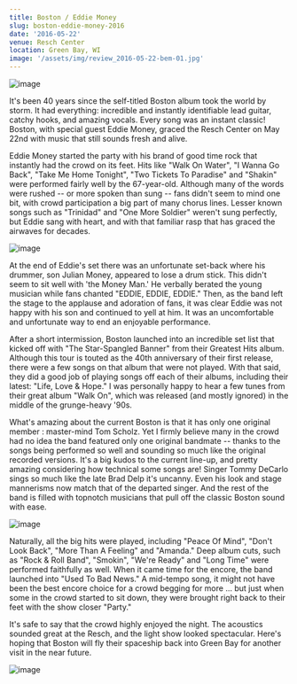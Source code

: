 ```yaml
---
title: Boston / Eddie Money
slug: boston-eddie-money-2016
date: '2016-05-22'
venue: Resch Center
location: Green Bay, WI
image: '/assets/img/review_2016-05-22-bem-01.jpg'
---
```


![image](/assets/img/review_2016-05-22-bem-01.jpg)

It's been 40 years since the self-titled Boston album took the world by storm. It had everything: incredible and instantly identifiable lead guitar, catchy hooks, and amazing vocals. Every song was an instant classic! Boston, with special guest Eddie Money, graced the Resch Center on May 22nd with music that still sounds fresh and alive.

Eddie Money started the party with his brand of good time rock that instantly had the crowd on its feet. Hits like "Walk On Water", "I Wanna Go Back", "Take Me Home Tonight", "Two Tickets To Paradise" and "Shakin" were performed fairly well by the 67-year-old. Although many of the words were rushed -- or more spoken than sung -- fans didn't seem to mind one bit, with crowd participation a big part of many chorus lines. Lesser known songs such as "Trinidad" and "One More Soldier" weren't sung perfectly, but Eddie sang with heart, and with that familiar rasp that has graced the airwaves for decades. 

![image](/assets/img/review_2016-05-22-bem-02.jpg)

At the end of Eddie's set there was an unfortunate set-back where his drummer, son Julian Money, appeared to lose a drum stick. This didn't seem to sit well with 'the Money Man.' He verbally berated the young musician while fans chanted "EDDIE, EDDIE, EDDIE." Then, as the band left the stage to the applause and adoration of fans, it was clear Eddie was not happy with his son and continued to yell at him. It was an uncomfortable and unfortunate way to end an enjoyable performance.

After a short intermission, Boston launched into an incredible set list that kicked off with "The Star-Spangled Banner" from their Greatest Hits album. Although this tour is touted as the 40th anniversary of their first release, there were a few songs on that album that were not played. With that said, they did a good job of playing songs off each of their albums, including their latest: "Life, Love & Hope." I was personally happy to hear a few tunes from their great album "Walk On", which was released (and mostly ignored) in the middle of the grunge-heavy '90s.

What's amazing about the current Boston is that it has only one original member : master-mind Tom Scholz. Yet I firmly believe many in the crowd had no idea the band featured only one original bandmate -- thanks to the songs being performed so well and sounding so much like the original recorded versions. It's a big kudos to the current line-up, and pretty amazing considering how technical some songs are! Singer Tommy DeCarlo sings so much like the late Brad Delp it's uncanny. Even his look and stage mannerisms now match that of the departed singer. And the rest of the band is filled with topnotch musicians that pull off the classic Boston sound with ease.

![image](/assets/img/review_2016-05-22-bem-03.jpg)

Naturally, all the big hits were played, including "Peace Of Mind", "Don't Look Back", "More Than A Feeling" and "Amanda." Deep album cuts, such as "Rock & Roll Band", "Smokin", "We're Ready" and "Long Time" were performed faithfully as well. When it came time for the encore, the band launched into "Used To Bad News." A mid-tempo song, it might not have been the best encore choice for a crowd begging for more ... but just when some in the crowd started to sit down, they were brought right back to their feet with the show closer "Party."

It's safe to say that the crowd highly enjoyed the night. The acoustics sounded great at the Resch, and the light show looked spectacular. Here's hoping that Boston will fly their spaceship back into Green Bay for another visit in the near future.

![image](/assets/img/review_2016-05-22-bem-04.jpg)